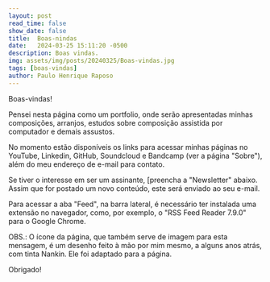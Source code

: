 ```yaml
---
layout: post
read_time: false
show_date: false
title:  Boas-nindas
date:   2024-03-25 15:11:20 -0500
description: Boas vindas.
img: assets/img/posts/20240325/Boas-vindas.jpg 
tags: [boas-vindas]
author: Paulo Henrique Raposo
---
```

Boas-vindas!

Pensei nesta página como um portfolio, onde serão apresentadas minhas composições, arranjos, estudos sobre composição assistida por computador e demais assustos. 

No momento estão disponíveis os links para acessar minhas páginas no YouTube, Linkedin, GitHub, Soundcloud e Bandcamp (ver a página "Sobre"), além do meu endereço de e-mail para contato.

Se tiver o interesse em ser um assinante, [preencha a "Newsletter" abaixo. Assim que for postado um novo conteúdo, este será enviado ao seu e-mail. 

Para acessar a aba "Feed", na barra lateral, é necessário ter instalada uma extensão no navegador, como, por exemplo, o "RSS Feed Reader 7.9.0" para o Google Chrome. 

OBS.: O ícone da página, que também serve de imagem para esta mensagem, é um desenho feito à mão por mim mesmo, a alguns anos atrás, com tinta Nankin. Ele foi adaptado para a página. 
 
Obrigado!
